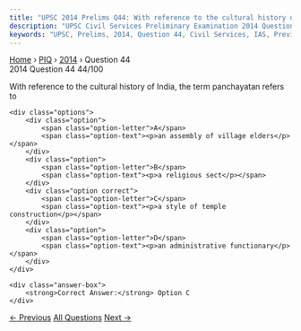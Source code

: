 ```yaml
---
title: "UPSC 2014 Prelims Q44: With reference to the cultural history of India, the term pa..."
description: "UPSC Civil Services Preliminary Examination 2014 Question 44 with options and answer"
keywords: "UPSC, Prelims, 2014, Question 44, Civil Services, IAS, Previous Year Questions"
---
```


<nav class="breadcrumb">
    <a href="../../">Home</a>
    <span>›</span>
    <a href="../">PIQ</a>
    <span>›</span>
    <a href="./">2014</a>
    <span>›</span>
    <span>Question 44</span>
</nav>

<div class="question-header">
    <div class="question-meta">
        <span class="year-badge">2014</span>
        <span class="question-number">Question 44</span>
        <span class="progress">44/100</span>
    </div>
    <div class="progress-bar">
        <div class="progress-fill" style="width: 44.0%"></div>
    </div>
</div>

<div class="question-content">
    <div class="question-text">
        <p>With reference to the cultural history of India, the term panchayatan refers to</p>
    </div>
    
    <div class="options">
        <div class="option">
            <span class="option-letter">A</span>
            <span class="option-text"><p>an assembly of village elders</p></span>
        </div>
        <div class="option">
            <span class="option-letter">B</span>
            <span class="option-text"><p>a religious sect</p></span>
        </div>
        <div class="option correct">
            <span class="option-letter">C</span>
            <span class="option-text"><p>a style of temple construction</p></span>
        </div>
        <div class="option">
            <span class="option-letter">D</span>
            <span class="option-text"><p>an administrative functionary</p></span>
        </div>
    </div>

    <div class="answer-box">
        <strong>Correct Answer:</strong> Option C
    </div>
</div>

<div class="question-nav">
    <a href="../q043-the-seasonal-reversal-of-winds-is-the-typical-char/" class="nav-btn prev">← Previous</a>
    <a href="../" class="nav-btn center">All Questions</a>
    <a href="../q045-consider-the-following-rivers-1-barak-2-lohit-3-su/" class="nav-btn next">Next →</a>
</div>
